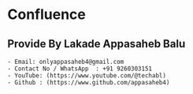 # Confluence

## Provide By Lakade Appasaheb Balu

    - Email: onlyappasaheb4@gmail.com
    - Contact No / WhatsApp  : +91 9260303151
    - YouTube: (https://www.youtube.com/@techabl)
    - Github : (https://www.github.com/appasaheb4)
